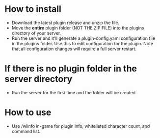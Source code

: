  # How to install
- Download the latest plugin release and unzip the file.
- Move the **entire** plugin folder (NOT THE ZIP FILE) into the plugins directory of your server.
- Run the server and it'll generate a plugin-config.yaml configuration file in the plugins folder. Use this to edit configuration for the plugin. Note that all configuration changes will require a full server restart.

# If there is no plugin folder in the server directory
- Run the server for the first time and the folder will be created


# How to use
- Use /wlinfo in-game for plugin info, whitelisted character count, and command list.